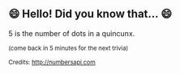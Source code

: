 ## 😄 Hello! Did you know that... 😄
5 is the number of dots in a quincunx.

<sup>(come back in 5 minutes for the next trivia)</sup>


<sup>Credits: http://numbersapi.com</sup>
